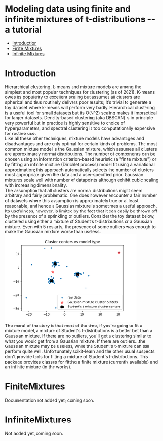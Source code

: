 Modeling data using finite and infinite mixtures of t-distributions -- a tutorial
===================

- [Introduction](#Introduction)
- [Finite Mixtures](#FiniteMixtures)
- [Infinite Mixtures](#InfiniteMixtures)


# Introduction

Hierarchical clustering, k-means and mixture models are among the simplest and most
popular techniques for clustering (as of 2021). K-means owes its popularity to excellent scaling but
assumes all clusters are spherical and thus routinely delivers poor results; it's trivial to generate
a toy dataset where k-means will perform very badly. Hierarchical clustering is a useful tool for
small datasets but its O(N^2) scaling makes it impractical for larger datasets. Density-based
clustering (aka DBSCAN) is in principle very powerful but in practice is highly sensitive to choice
of hyperparameters, and spectral clustering is too computationally expensive for routine use.
<br>
Like all these other techniques, mixture models have advantages and disadvantages and are only optimal
for certain kinds of problems. The most common mixture model is the Gaussian mixture,
which assumes all clusters are approximately normal distributions. The number of components can 
be chosen using an information criterion-based heuristic (a "finite mixture") 
or by fitting an infinite mixture (Dirichlet process) model fit using a variational 
approximation; this approach automatically selects the number of
clusters most appropriate given the data and a user-specified prior. Gaussian mixtures scale
well with number of datapoints although exhibit cubic scaling with increasing dimensionality.
<br>
The assumption that all clusters are normal distributions might seem arbitrary and fairly problematic.
One does however encounter a fair number of datasets where this assumption is approximately true or
at least reasonable, and hence a Gaussian mixture is sometimes a useful approach. Its usefulness,
however, is limited by the fact that it can easily be thrown off by the presence of a sprinkling of
outliers. Consider the toy dataset below, clustered using either a mixture of Student's t-distributions
or a Gaussian mixture. Even with 5 restarts, the presence of some outliers was enough to make the 
Gaussian mixture worse than useless.
<br>
![mixture_comp](https://github.com/jlparkI/mix_T/blob/main/Documentation/STM_vs_GMM.png)
<br>
The moral of the story is that most of the time, if you're going to fit a mixture model,
a mixture of Student's t-distributions is a better bet than a Gaussian mixture. If there are no
outliers, you'll get a clustering similar to what you would get from a Gaussian mixture. If there
are outliers...the Gaussian mixture may be useless, while the Student's t-mixture can still perform
quite well. Unfortunately scikit-learn and the other usual suspects don't provide tools for fitting
a mixture of Student's t-distributions. This package provides classes for fitting a finite mixture
(currently available) and an infinite mixture (in the works).

# FiniteMixtures

Documentation not added yet; coming soon.

# InfiniteMixtures

Not added yet, coming soon.
